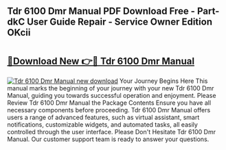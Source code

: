 ## Tdr 6100 Dmr Manual PDF Download Free - Part-dkC User Guide Repair - Service Owner Edition OKcii

# <h2><a href="http://bc22238.oget.top/?id=Tdr+6100+Dmr+Manual">🔗Download New 👉🔴 Tdr 6100 Dmr Manual</a></h2>

[![Tdr 6100 Dmr Manual new download](https://i.imgur.com/5g1atiW.png)](http://bc22238.oget.top/?id=Tdr+6100+Dmr+Manual)
Your Journey Begins Here This manual marks the beginning of your journey with your new Tdr 6100 Dmr Manual, guiding you towards successful operation and enjoyment. Please Review Tdr 6100 Dmr Manual the Package Contents Ensure you have all necessary components before proceeding. Tdr 6100 Dmr Manual offers users a range of advanced features, such as virtual assistant, smart notifications, customizable widgets, and automated tasks, all easily controlled through the user interface. Please Don't Hesitate Tdr 6100 Dmr Manual. Our customer support team is ready to answer your questions.
